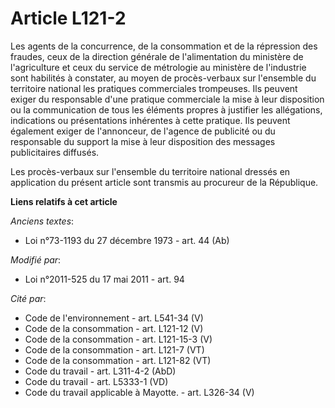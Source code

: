 # Article L121-2

Les                 agents de la concurrence, de la consommation et de la répression des fraudes, ceux de la direction
générale de l'alimentation du ministère de l'agriculture et ceux du service de métrologie au ministère de l'industrie sont
habilités à constater, au moyen de procès-verbaux sur l'ensemble du territoire national les pratiques commerciales
trompeuses. Ils peuvent exiger du responsable d'une pratique commerciale la mise à leur disposition ou la communication de
tous les éléments propres à justifier les allégations, indications ou présentations inhérentes à cette pratique. Ils peuvent
également exiger de l'annonceur, de l'agence de publicité ou du responsable du support la mise à leur disposition des
messages publicitaires diffusés. 

Les procès-verbaux sur l'ensemble du territoire national dressés en application du présent article sont transmis au procureur
de la République.

**Liens relatifs à cet article**

_Anciens textes_:

  - Loi n°73-1193 du 27 décembre 1973 - art. 44 (Ab)

_Modifié par_:

  - Loi n°2011-525 du 17 mai 2011 - art. 94

_Cité par_:

  - Code de l'environnement - art. L541-34 (V)
  - Code de la consommation - art. L121-12 (V)
  - Code de la consommation - art. L121-15-3 (V)
  - Code de la consommation - art. L121-7 (VT)
  - Code de la consommation - art. L121-82 (VT)
  - Code du travail - art. L311-4-2 (AbD)
  - Code du travail - art. L5333-1 (VD)
  - Code du travail applicable à Mayotte. - art. L326-34 (V)

